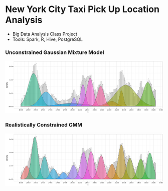 # New York City Taxi Pick Up Location Analysis

+ Big Data Analysis Class Project
+ Tools: Spark, R, Hive, PostgreSQL

### Unconstrained Gaussian Mixture Model

![](GAUSSIAN-diff-membership.png)

### Realistically Constrained GMM

![](GAUSSIAN-avenue-membership.png)